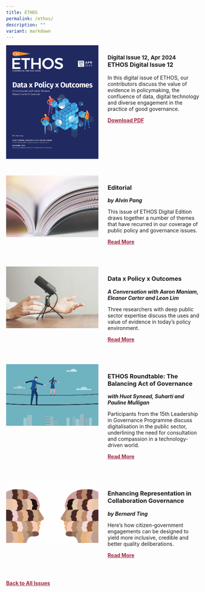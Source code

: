 ```yaml
---
title: ETHOS
permalink: /ethos/
description: ""
variant: markdown
---
```

<style>
table
{ 
border-collapse: separate; 
border-spacing: 30px 10px;
}	
	
.back a
{
	color: #9f2943;
	font-weight: bold;
	}
	


.text
{
	width: 50%;
}	
	
.img1 img
{
margin-top:25px;	
}	
	
.img img
{
margin-top:15px;	
}		
	
	
.cat
{
font-size: 15px;	
}
	
td
{
	border-style : hidden!important;
}
	

#editorial,#section-1,#section-2,#section-3,#section-4
{
	border-bottom: 0.5px solid black;
}
	

.button1 a
{
	color: #9f2943;
	font-weight:bold;
}
	

.grid-container {
	display: grid;
	grid-template-columns: 50% 50%;
	grid-column-gap: 5%;
	margin-bottom: 5%;
	}	
	
@media only screen and (max-width: 600px) {
	.grid-container {
		display: block;
	}
}	
</style>
<div class="grid-container">
        <div><img src="/images/Ethos_Thumbnails_Cover/ethosdigital12v2.jpg"></div>
        <div><h3><span class="cat">Digital Issue 12, Apr 2024</span>
            <br>ETHOS Digital Issue 12</h3>	
            <p>In this digital issue of ETHOS, our contributors discuss the value of evidence in policymaking, the confluence of data, digital technology and diverse engagement in the practice of good governance.</p>
            
            
   <div class="button1"><a target="_blank" href="https://go.gov.sg/digital-issue-12">Download PDF</a></div></div>
    </div>
    
   <br>
    
<div class="grid-container">
        <div><img src="/images/Landing_Banner_Images/tile_editorial.jpg"></div>
        <div><h3>Editorial </h3>
            <b><i>by Alvin Pang</i></b>

                
  <p>	
            This issue of ETHOS Digital Edition draws together a number of themes that have recurred in our coverage of public policy and governance issues.
            </p>	
            
<div class="button1"><a href="/digital-issue-12/editorial/">Read More</a></div> <br></div>
    </div>

 <br>   
<div class="grid-container">
        <div><img src="/images/Landing_Banner_Images/tile_interviews.jpg"></div>
        <div><h3>Data x Policy x Outcomes</h3>
            <b><i>A Conversation with Aaron Maniam, Eleanor Carter and Leon Lim</i></b>
            
<p>
            Three researchers with deep public sector expertise discuss the uses and value of evidence in today’s policy environment.</p>	
            
<div class="button1"><a href="/digital-issue-12/data-x-policy-x-outcomes/">Read More</a></div><br></div>
    </div>
<br>
<div class="grid-container">
      <div><img src="/images/Ethos_Images/Ethos_Digital_Issue_12/d12teaserresize1.jpg"></div>
        <div><h3>ETHOS Roundtable: The Balancing Act of Governance</h3>
            <b><i>with Huot Synead, Suharti and Pauline Mulligan</i></b>
<p>	
            Participants from the 15th Leadership in Governance Programme discuss digitalisation in the public sector, underlining the need for consultation and compassion in a technology-driven world.
</p>	
            
<div class="button1"><a href="/digital-issue-12/ethos-roundtable-the-balancing-act-of-governance/">Read More</a></div><br></div>
    </div>
    
<br>    
<div class="grid-container">
        <div><img src="/images/Ethos_Images/Ethos_Digital_Issue_12/d12teaserresize2.jpg"></div>
        <div><h3>Enhancing Representation in Collaboration Governance</h3>
            <b><i>by Bernard Ting</i></b>
            
<p>	
            Here’s how citizen-government engagements can be designed to yield more inclusive, credible and better quality deliberations.</p>	
            
<div class="button1"><a href="/digital-issue-12/enhancing-representation-in-collaborative-governance/">Read More</a></div><br></div>
    </div>
    
<br>    


<div class="back">
<a href="/all-issues/">Back to All Issues</a>
</div>